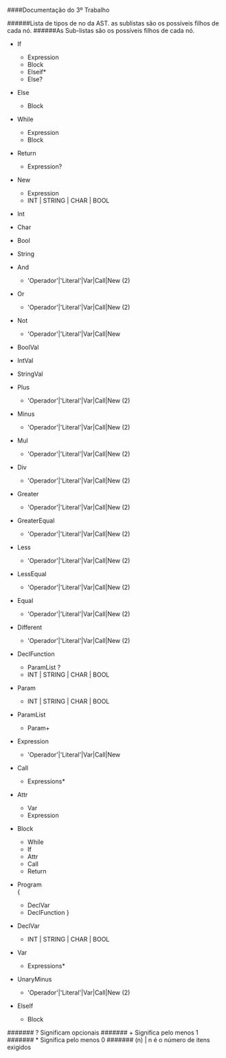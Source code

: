 ####Documentação do 3º Trabalho

######Lista de tipos de no da AST. as sublistas são os possíveis filhos de cada nó.
######As Sub-listas são os possíveis filhos de cada nó.

* If  
	- Expression  
	- Block  
	- Elseif*  
	- Else?  
* Else   
	- Block
* While  
	- Expression  
	- Block
* Return  
	- Expression?  
* New  
	- Expression  
	- INT | STRING | CHAR | BOOL
* Int  
* Char  
* Bool  
* String  
* And  
	- 'Operador'|'Literal'|Var|Call|New (2)
* Or  
	- 'Operador'|'Literal'|Var|Call|New (2)
* Not  
	- 'Operador'|'Literal'|Var|Call|New
* BoolVal  
* IntVal  
* StringVal  
* Plus   
	- 'Operador'|'Literal'|Var|Call|New (2)
* Minus  
	- 'Operador'|'Literal'|Var|Call|New (2)
* Mul  
	- 'Operador'|'Literal'|Var|Call|New (2)
* Div  
	- 'Operador'|'Literal'|Var|Call|New (2)
* Greater  
	- 'Operador'|'Literal'|Var|Call|New (2)
* GreaterEqual  
	- 'Operador'|'Literal'|Var|Call|New (2)
* Less  
	- 'Operador'|'Literal'|Var|Call|New (2)
* LessEqual  
	- 'Operador'|'Literal'|Var|Call|New (2)
* Equal  
	- 'Operador'|'Literal'|Var|Call|New (2)
* Different  
	- 'Operador'|'Literal'|Var|Call|New (2)
* DeclFunction  
	- ParamList ?
	- INT | STRING | CHAR | BOOL

* Param  
	- INT | STRING | CHAR | BOOL
* ParamList  
	- Param+
* Expression  
	- 'Operador'|'Literal'|Var|Call|New
* Call  
	- Expressions*
* Attr  
	- Var
	- Expression
* Block  
	- While  
	- If  
	- Attr  
	- Call  
	- Return  
* Program  
	{
	- DeclVar
	- DeclFunction
	}
* DeclVar  
	- INT | STRING | CHAR | BOOL
* Var  
	- Expressions*
* UnaryMinus  
	- 'Operador'|'Literal'|Var|Call|New (2)
* ElseIf  
	- Block  

####### ? Significam opcionais
####### + Significa pelo menos 1
####### * Significa pelo menos 0
####### (n) | n é o número de itens exigidos
